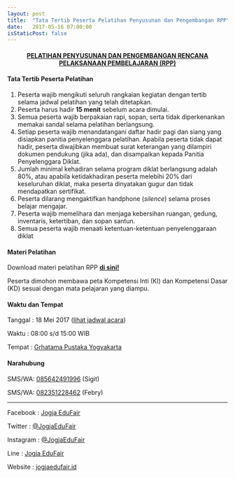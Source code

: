 ```yaml
---
layout: post
title:  "Tata Tertib Peserta Pelatihan Penyusunan dan Pengembangan RPP"
date:   2017-05-16 07:00:00
isStaticPost: false
---
```


#### <center> <a href="/blog/pelatihan-rpp">PELATIHAN PENYUSUNAN DAN PENGEMBANGAN RENCANA PELAKSANAAN PEMBELAJARAN (RPP)</a></center>

#### Tata Tertib Peserta Pelatihan

1. Peserta wajib mengikuti seluruh rangkaian kegiatan dengan tertib selama jadwal pelatihan yang telah ditetapkan.
2. Peserta harus hadir **15 menit** sebelum acara dimulai.
3. Semua peserta wajib berpakaian rapi, sopan, serta tidak diperkenankan memakai sandal selama pelatihan berlangsung.
4. Setiap peserta wajib menandatangani daftar hadir pagi dan siang yang disiapkan panitia penyelenggara pelatihan. Apabila peserta tidak dapat hadir, peserta diwajibkan membuat surat keterangan yang dilampiri dokumen pendukung (jika ada), dan disampaikan kepada Panitia Penyelenggara Diklat.
5. Jumlah minimal kehadiran selama program diklat berlangsung adalah 80%, atau apabila ketidakhadiran peserta melebihi 20% dari keseluruhan diklat, maka peserta dinyatakan gugur dan tidak mendapatkan sertifikat.
6. Peserta dilarang mengaktifkan handphone (*silence*) selama proses belajar mengajar.
7. Peserta wajib memelihara dan menjaga kebersihan ruangan, gedung, inventaris, ketertiban, dan sopan santun.
8. Semua peserta wajib menaati ketentuan-ketentuan penyelenggaraan diklat

#### Materi Pelatihan

Download materi pelatihan RPP <a href="https://drive.google.com/drive/folders/0B17yPR_dzZrZaV9Zak5yVFdTYnc?usp=sharing"><i class="fa fa-download fa-lg"></i> <b>di sini!</b></a>

<i class="fa fa-file-word-o fa-lg"></i> Peserta dimohon membawa peta Kompetensi Inti (KI) dan Kompetensi Dasar (KD) sesuai dengan mata pelajaran yang diampu.

#### Waktu dan Tempat

<i class="fa fa-calendar fa-lg"></i> Tanggal	: 18 Mei 2017 (<a href="/schedule/" target="_blank">lihat jadwal acara</a>)

<i class="fa fa-clock-o fa-lg"></i> Waktu	: 08:00 s/d 15:00 WIB

<i class="fa fa-map-marker fa-lg"></i> Tempat	: <a href="/direction/" target="_blank">Grhatama Pustaka Yogyakarta</a>



#### Narahubung

<i class="fa fa-whatsapp fa-lg"></i> SMS/WA: <a href="tel:085642491996">085642491996</a> (Sigit)

<i class="fa fa-whatsapp fa-lg"></i> SMS/WA: <a href="tel:082351228462">082351228462</a> (Febry)

<hr/>

<i class="fa fa-facebook-square fa-lg"></i> Facebook  : [Jogja EduFair](https://facebook.com/JogjaEduFair)

<i class="fa fa-twitter fa-lg"></i> Twitter : [@JogjaEduFair](https://twitter.com/JogjaEduFair)

<i class="fa fa-instagram fa-lg"></i> Instagram	: [@JogjaEduFair](https://instagram.com/JogjaEduFair)

<i class="fa fa-wechat fa-lg"></i> Line	: [Jogja EduFair](http://line.me/ti/p/~@ftj7214w)

<i class="fa fa-globe fa-lg"></i> Website	: [jogjaedufair.id](https://jogjaedufair.id)
